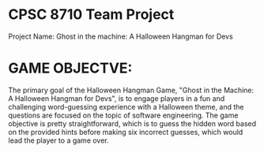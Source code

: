 # CPSC 8710 Team Project

Project Name: Ghost in the machine: A Halloween Hangman for Devs

<h1>GAME OBJECTVE:</h1>

The primary goal of the Halloween Hangman Game, "Ghost in the Machine: A Halloween Hangman for Devs", is to engage players in a fun and challenging word-guessing experience with a Halloween theme, and the questions are focused on the topic of software engineering.
The game objective is pretty straightforward, which is to guess the hidden word based on the provided hints before making six incorrect guesses, which would lead the player to a game over.
